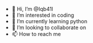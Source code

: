 - 👋 Hi, I’m @Iqb41l
- 👀 I’m interested in coding
- 🌱 I’m currently learning python
- 💞️ I’m looking to collaborate on 
- 📫 How to reach me 

<!---
Iqb41l/Iqb41l is a ✨ special ✨ repository because its `README.md` (this file) appears on your GitHub profile.
You can click the Preview link to take a look at your changes.
--->
